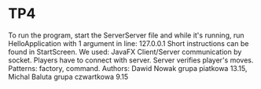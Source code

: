 # TP4
To run the program, start the ServerServer file and while it's running, run HelloApplication with 1 argument in line: 127.0.0.1
Short instructions can be found in StartScreen.
We used:
    JavaFX
    Client/Server communication by socket. Players have to connect with server.
    Server verifies player's moves.
    Patterns: factory, command.
 Authors: Dawid Nowak grupa piatkowa 13.15, Michal Baluta grupa czwartkowa 9.15
